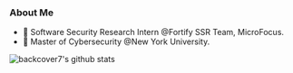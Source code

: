 ### About Me
- 🔭 Software Security Research Intern @Fortify SSR Team, MicroFocus.
- 🌱 Master of Cybersecurity @New York University.

<!--
**backcover7/backcover7** is a ✨ _special_ ✨ repository because its `README.md` (this file) appears on your GitHub profile.
### Hi there 👋
Here are some ideas to get you started:

- 👯 I’m looking to collaborate on ...
- 🤔 I’m looking for help with ...
- 📫 How to reach me: kh3178@nyu.edu
- 💬 Ask me about ...
- 😄 Pronouns: ...
- ⚡ Fun fact: ...
-->

![backcover7's github stats](https://github-readme-stats.vercel.app/api?username=backcover7&count_private=true&show_icons=true&theme=dracula)
